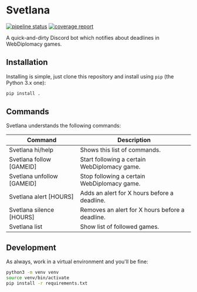 # Svetlana

[![pipeline status](https://gitlab.jhartog.dev/jhartog/svetlana/badges/master/pipeline.svg)](https://gitlab.jhartog.dev/jhartog/svetlana/-/commits/master)
[![coverage report](https://gitlab.jhartog.dev/jhartog/svetlana/badges/master/coverage.svg)](https://gitlab.jhartog.dev/jhartog/svetlana/-/commits/master)

A quick-and-dirty Discord bot which notifies about deadlines in WebDiplomacy
games.

## Installation

Installing is simple, just clone this repository and install using `pip` (the
Python 3.x one):

```bash
pip install .
```

## Commands

Svetlana understands the following commands:

| Command                    | Description                                     |
|----------------------------|-------------------------------------------------|
| Svetlana hi/help           | Shows this list of commands.                    |
| Svetlana follow [GAMEID]   | Start following a certain WebDiplomacy game.    |
| Svetlana unfollow [GAMEID] | Stop following a certain WebDiplomacy game.     |
| Svetlana alert [HOURS]     | Adds an alert for X hours before a deadline.    |
| Svetlana silence [HOURS]   | Removes an alert for X hours before a deadline. |
| Svetlana list              | Show list of followed games.                    |

## Development

As always, work in a virtual environment and you'll be fine:

```bash
python3 -m venv venv
source venv/bin/activate
pip install -r requirements.txt
```
